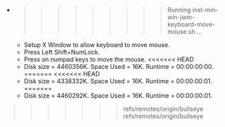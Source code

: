* >>>>>>>>> Running inst-min-win-jwm-keyboard-move-mouse.sh ...
  * Setup X Window to allow keyboard to move mouse.
  * Press Left Shift+NumLock.
  * Press on numpad keys to move the mouse.
<<<<<<< HEAD
  * Disk size = 4460356K. Space Used = 16K. Runtime = 00:00:00:00.
=======
<<<<<<< HEAD
  * Disk size = 4338332K. Space Used = 16K. Runtime = 00:00:00:01.
=======
  * Disk size = 4460292K. Space Used = 16K. Runtime = 00:00:00:01.
>>>>>>> refs/remotes/origin/bullseye
>>>>>>> refs/remotes/origin/bullseye
